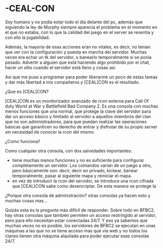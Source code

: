# -CEAL-CON

Soy humano y no podía estar todo el día delante del pc, además que siguiendo la ley de Murphy siempre aparecía el problema en el momento en el que no estaba, con lo que la calidad del juego en el server se resentía y con ello la jugabilidad.

Además, la mayoría de esas acciones eran no vitales, es decir, no tenían que ver con la configuración y puesta en marcha del servidor. Muchas veces era echar un tk del servidor, o banearlo temporalmente si se ponía pesado. Advertir a alguien que está haciendo algo prohibido por el chat, hacer un sitio cuando el servidor está lleno y cosas así.

Así que me puse a programar para poder liberarme un poco de estas tareas y dar más libertad a mis compañeros y [CEAL]CON es el resultado.

¿Que es [CEAL]CON?

[CEAL]CON es un monitorizador avanzado de rcon externa para Call Of duty World at War y Battlefield Bad Company 2.
Es una consola con muchas menos funciones que una normal, que protege la clave del servidor para dar un acceso básico y limitado al servidor a aquellos miembros del clan que no son administradores, para que puedan realizar las operaciones básicas que garanticen su derecho de entrar y disfrutar de su propio server sin necesidad de conocer la rcon del mismo.

¿Como funciona?

Como cualquier otra consola, con dos salvedades importantes:
- tiene muchas menos funciones y no es suficiente para configurar completamente un servidor. Los comandos varían de un juego a otro, pero básicamente son: decir, decir en privado, kickear, banear temporalmente, pasar al siguiente mapa y reiniciar el mapa.
- en vez de introducir la rcon del servidor, se introduce una rcon cifrada que [CEAL]CON sabe como desencriptar. De esta manera se protege la 

¿Porque otra consola de administración? otras consolas ya hacen esto y muchas cosas mas...

Quizás esta es la pregunta más difícil de responder. Sobre todo en BFBC2, hay otras consolas que también permiten un acceso restringido al servidor, pero para ello necesitan estar conectadas 24/7. Y eso ya sabemos que muchas veces no es posible, los servidores de BFBC2 se ejecutan en unas máquinas a las que no se tiene acceso mas que vía web y no todos los clanes tienen otra máquina alquilada para poder ejecutar esas consolas 24/7.

